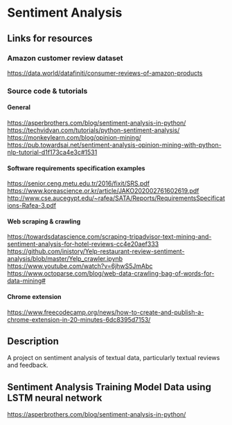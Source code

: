 # Sentiment Analysis
## Links for resources
### Amazon customer review dataset
https://data.world/datafiniti/consumer-reviews-of-amazon-products
### Source code & tutorials
#### General
https://asperbrothers.com/blog/sentiment-analysis-in-python/
<br>
https://techvidvan.com/tutorials/python-sentiment-analysis/
<br>
https://monkeylearn.com/blog/opinion-mining/
<br>
https://pub.towardsai.net/sentiment-analysis-opinion-mining-with-python-nlp-tutorial-d1f173ca4e3c#1531
<br>
#### Software requirements specification examples
https://senior.ceng.metu.edu.tr/2016/fixit/SRS.pdf
<br>
https://www.koreascience.or.kr/article/JAKO202002761602619.pdf
<br>
http://www.cse.aucegypt.edu/~rafea/SATA/Reports/RequirementsSpecifications-Rafea-3.pdf
<br>
#### Web scraping & crawling
https://towardsdatascience.com/scraping-tripadvisor-text-mining-and-sentiment-analysis-for-hotel-reviews-cc4e20aef333
<br>
https://github.com/inistory/Yelp-restaurant-review-sentiment-analysis/blob/master/Yelp_crawler.ipynb
<br>
https://www.youtube.com/watch?v=6jhwS5JmAbc
<br>
https://www.octoparse.com/blog/web-data-crawling-bag-of-words-for-data-mining#
<br>
#### Chrome extension
https://www.freecodecamp.org/news/how-to-create-and-publish-a-chrome-extension-in-20-minutes-6dc8395d7153/
<br>
## Description
A project on sentiment analysis of textual data, particularly textual reviews and feedback.
## Sentiment Analysis Training Model Data using LSTM neural network
https://asperbrothers.com/blog/sentiment-analysis-in-python/
